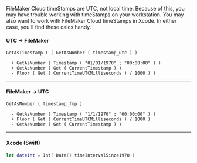 FileMaker Cloud timeStamps are UTC, not local time. Because of this, you may have trouble working with timeStamps on your workstation. You may also want to work with FileMaker Cloud timeStamps in Xcode. In either case, you'll find these calcs handy.


#### UTC -> FileMaker
```
GetAsTimestamp ( ( GetAsNumber ( timestamp_utc ) )

  + GetAsNumber ( Timestamp ( "01/01/1970" ; "00:00:00" ) )
  + GetAsNumber ( Get ( CurrentTimestamp ) )
  - Floor ( Get ( CurrentTimeUTCMilliseconds ) / 1000 ) )
```
- - -
#### FileMaker -> UTC
```
GetAsNumber ( timestamp_fmp ) 
    
  - GetAsNumber ( Timestamp ( "1/1/1970" ; "00:00:00" ) )
  + Floor ( Get ( CurrentTimeUTCMilliseconds ) / 1000 )
  - GetAsNumber ( Get ( CurrentTimestamp ) )
```
- - -
#### Xcode (Swift)
```swift
let dateInt = Int( Date().timeIntervalSince1970 )
```
